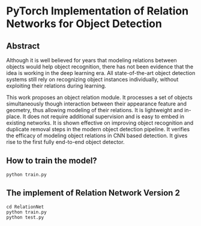 # PyTorch Implementation of Relation Networks for Object Detection

## Abstract

Although it is well believed for years that modeling relations between objects would help object recognition, there has not been evidence that the idea is working in the deep learning era. All state-of-the-art object detection systems still rely on recognizing object instances individually, without exploiting their relations during learning.

This work proposes an object relation module. It processes a set of objects simultaneously though interaction between their appearance feature and geometry, thus allowing modeling of their relations. It is lightweight and in-place. It does not require additional supervision and is easy to embed in existing networks. It is shown effective on improving object recognition and duplicate removal steps in the modern object detection pipeline. It verifies the efficacy of modeling object relations in CNN based detection. It gives rise to the first fully end-to-end object detector.

## How to train the model?

```
python train.py
```

## The implement of Relation Network Version 2

```
cd RelationNet
python train.py
python test.py
```
